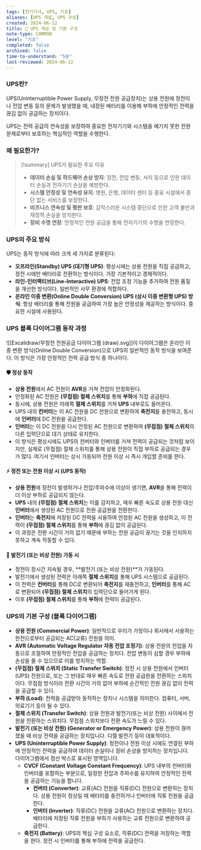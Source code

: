 ```yaml
---
tags: [전기기사, UPS, 기초]
aliases: [UPS 개념, UPS 구성]
created: 2024-06-12
title: 📝 UPS 개요 및 기본 구성
note-type: COMMON
level: "기초"
completed: false
archived: false
time-to-understand: "5분"
last-reviewed: 2024-06-12
---
```


### UPS란?
UPS(Uninterruptible Power Supply, 무정전 전원 공급장치)는 상용 전원에 정전이나 전압 변동 등의 문제가 발생했을 때, 내장된 배터리를 이용해 부하에 안정적인 전력을 끊김 없이 공급하는 장치이다.

UPS는 전력 공급의 연속성을 보장하여 중요한 전자기기와 시스템을 예기치 못한 전원 문제로부터 보호하는 핵심적인 역할을 수행한다.

###  왜 필요한가?

>[!summary] UPS가 필요한 주요 이유
>- **데이터 손실 및 하드웨어 손상 방지**: 정전, 전압 변동, 서지 등으로 인한 데이터 손실과 전자기기 손상을 예방한다.
>- **시스템 안정성 및 연속성 유지**: 병원, 은행, 데이터 센터 등 중요 시설에서 중단 없는 서비스를 보장한다.
>- **비즈니스 연속성 및 평판 보호**: 갑작스러운 시스템 중단으로 인한 고객 불만과 재정적 손실을 방지한다.
>- **장비 수명 연장**: 안정적인 전원 공급을 통해 전자기기의 수명을 연장한다.

### UPS의 주요 방식
UPS는 동작 방식에 따라 크게 세 가지로 분류된다:

- **오프라인(Standby) UPS (대기형 UPS)**: 평상시에는 상용 전원을 직접 공급하고, 정전 시에만 배터리로 전환하는 방식이다. 가장 기본적이고 경제적이다.
- **라인-인터랙티브(Line-Interactive) UPS**: 전압 조정 기능을 추가하여 전원 품질을 개선한 방식이다. 일반적인 사무 환경에 적합하다.
- **온라인 이중 변환(Online Double Conversion) UPS (상시 이중 변환형 UPS) 방식**: 항상 배터리를 통해 전원을 공급하여 가장 높은 안정성을 제공하는 방식이다. 중요한 시설에 사용된다.
### UPS 블록 다이어그램 동작 과정

![[Excalidraw/무정전 전원공급 다이어그램 (draw).svg]]이 다이어그램은 온라인 이중 변환 방식(Online Double Conversion)으로 UPS의 일반적인 동작 방식을 보여준다. 이 방식은 가장 안정적인 전력 공급 방식 중 하나이다.

#### 🛡️ 정상 동작

- **상용 전원**에서 AC 전원이 **AVR**을 거쳐 전압이 안정화된다.
- 안정화된 AC 전원은 **(무접점) 절체 스위치**를 통해 **부하**에 직접 공급된다.
- 동시에, 상용 전원은 아래쪽 **절체 스위치**를 거쳐 **UPS** 내부로도 들어온다.
- UPS 내의 **컨버터**는 이 AC 전원을 DC 전원으로 변환하여 **축전지**를 충전하고, 동시에 **인버터**에 DC 전원을 공급한다.
- **인버터**는 이 DC 전원을 다시 안정된 AC 전원으로 변환하여 **(무접점) 절체 스위치**의 다른 입력단으로 대기 상태로 유지한다.
- 이 방식은 평상시에도 UPS의 컨버터와 인버터를 거쳐 전력이 공급되는 것처럼 보이지만, 실제로 (무접점) 절체 스위치를 통해 상용 전원이 직접 부하로 공급되는 경우가 많다. 여기서 인버터는 상시 가동되어 전원 이상 시 즉시 개입할 준비를 한다.

#### ⚡️ 정전 또는 전원 이상 시 (UPS 동작)

- **상용 전원**에 정전이 발생하거나 전압/주파수에 이상이 생기면, **AVR**을 통해 전력이 더 이상 부하로 공급되지 않는다.
- **UPS** 내의 **(무접점) 절체 스위치**는 이를 감지하고, 매우 빠른 속도로 상용 전원 대신 **인버터**에서 생성된 AC 전원으로 전원 공급원을 전환한다.
- **인버터**는 **축전지**에 저장된 DC 전력을 사용하여 안정된 AC 전원을 생성하고, 이 전력이 **(무접점) 절체 스위치**를 통해 **부하**에 끊김 없이 공급된다.
- 이 과정은 전환 시간이 거의 없기 때문에 부하는 전원 공급이 끊기는 것을 인지하지 못하고 계속 작동할 수 있다.

#### 🔋 발전기 (또는 비상 전원) 가동 시

- 정전이 장시간 지속될 경우, **발전기 (또는 비상 전원)**가 가동된다.
- 발전기에서 생성된 전력은 아래쪽 **절체 스위치**를 통해 UPS 시스템으로 공급된다.
- 이 전력은 **컨버터**를 통해 DC로 변환되어 **축전지**를 재충전하고, **인버터**를 통해 AC로 변환되어 **(무접점) 절체 스위치**의 입력단으로 들어가게 된다.
- 이후 **(무접점) 절체 스위치**를 통해 **부하**에 전력이 공급된다.

###  UPS의 기본 구성 (블록 다이어그램)

- **상용 전원 (Commercial Power)**: 일반적으로 우리가 가정이나 회사에서 사용하는 한전으로부터 공급되는 AC(교류) 전원을 의미.
- **AVR (Automatic Voltage Regulator 자동 전압 조정기)**: 상용 전원의 전압을 자동으로 조절하여 안정적인 전압을 공급하는 장치다. 전압 변동이 심할 경우 부하에 손상을 줄 수 있으므로 이를 방지하는 역할.
- **(무접점) 절체 스위치 (Static Transfer Switch)**: 정전 시 상용 전원에서 인버터(UPS) 전원으로, 또는 그 반대로 매우 빠른 속도로 전원 공급원을 전환하는 스위치이다. 무접점 방식이라 전환 시간이 거의 없어 부하에 순간적인 전원 끊김 없이 전력을 공급할 수 있다.
- **부하 (Load)**: 전력을 공급받아 동작하는 장치나 시스템을 의미한다. 컴퓨터, 서버, 의료기기 등이 될 수 있다.
- **절체 스위치 (Transfer Switch)**: 상용 전원과 발전기(또는 비상 전원) 사이에서 전원을 전환하는 스위치다. 무접점 스위치보다 전환 속도가 느릴 수 있다.
- **발전기 (또는 비상 전원) (Generator or Emergency Power)**: 상용 전원이 끊어졌을 때 비상 전력을 공급하는 장치입니다. 디젤 발전기 등이 대표적이다.
- **UPS (Uninterruptible Power Supply)**: 정전이나 전원 이상 시에도 연결된 부하에 안정적인 전력을 공급하여 데이터 손실이나 장비 손상을 방지하는 장치입니다. 다이어그램에서 점선 박스로 표시된 영역입니다.
    - **CVCF (Constant Voltage Constant Frequency)**: UPS 내부의 컨버터와 인버터를 포함하는 부분으로, 일정한 전압과 주파수를 유지하여 안정적인 전력을 공급하는 기능을 합니다.
        - **컨버터 (Converter)**: 교류(AC) 전원을 직류(DC) 전원으로 변환하는 장치다. 상용 전원이 정상일 때 배터리를 충전하거나 인버터에 직류 전원을 공급한다.
        - **인버터 (Inverter)**: 직류(DC) 전원을 교류(AC) 전원으로 변환하는 장치다. 배터리에 저장된 직류 전원을 부하가 사용하는 교류 전원으로 변환하여 공급한다.
    - **축전지 (Battery)**: UPS의 핵심 구성 요소로, 직류(DC) 전력을 저장하는 역할을 한다. 정전 시 인버터를 통해 부하에 전력을 공급한다.